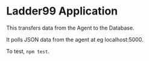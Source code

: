# Ladder99 Application

This transfers data from the Agent to the Database.

It polls JSON data from the agent at eg localhost:5000.

To test, `npm test`.
